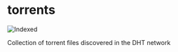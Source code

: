 torrents 
========
![Indexed](https://img.shields.io/badge/indexed-187695-blue)

Collection of torrent files discovered in the DHT network
